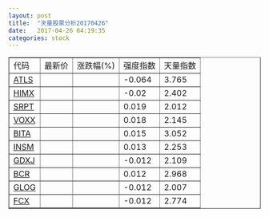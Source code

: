 ```yaml
---
layout: post
title:  "天量股票分析20170426"
date:   2017-04-26 04:19:35
categories: stock
---
```

<script type="text/javascript">
var stockList = []
stockList.push('gb_atls');
stockList.push('gb_himx');
stockList.push('gb_srpt');
stockList.push('gb_voxx');
stockList.push('gb_bita');
stockList.push('gb_insm');
stockList.push('gb_gdxj');
stockList.push('gb_bcr');
stockList.push('gb_glog');
stockList.push('gb_fcx');
</script>

<table border="1">
 <tr>
  <td>代码</td>
  <td>最新价</td>
  <td>涨跌幅(%)</td>
 <td>强度指数</td>
 <td>天量指数</td>
</tr>
  <tr id="atls"><td><a href="http://stock.finance.sina.com.cn/usstock/quotes/ATLS.html" target="_blank">ATLS</a></td><td></td><td></td><td>-0.064</td><td>3.765</td></tr>
  <tr id="himx"><td><a href="http://stock.finance.sina.com.cn/usstock/quotes/HIMX.html" target="_blank">HIMX</a></td><td></td><td></td><td>-0.02</td><td>2.402</td></tr>
  <tr id="srpt"><td><a href="http://stock.finance.sina.com.cn/usstock/quotes/SRPT.html" target="_blank">SRPT</a></td><td></td><td></td><td>0.019</td><td>2.012</td></tr>
  <tr id="voxx"><td><a href="http://stock.finance.sina.com.cn/usstock/quotes/VOXX.html" target="_blank">VOXX</a></td><td></td><td></td><td>0.018</td><td>2.145</td></tr>
  <tr id="bita"><td><a href="http://stock.finance.sina.com.cn/usstock/quotes/BITA.html" target="_blank">BITA</a></td><td></td><td></td><td>0.015</td><td>3.052</td></tr>
  <tr id="insm"><td><a href="http://stock.finance.sina.com.cn/usstock/quotes/INSM.html" target="_blank">INSM</a></td><td></td><td></td><td>0.013</td><td>2.253</td></tr>
  <tr id="gdxj"><td><a href="http://stock.finance.sina.com.cn/usstock/quotes/GDXJ.html" target="_blank">GDXJ</a></td><td></td><td></td><td>-0.012</td><td>2.109</td></tr>
  <tr id="bcr"><td><a href="http://stock.finance.sina.com.cn/usstock/quotes/BCR.html" target="_blank">BCR</a></td><td></td><td></td><td>0.012</td><td>2.968</td></tr>
  <tr id="glog"><td><a href="http://stock.finance.sina.com.cn/usstock/quotes/GLOG.html" target="_blank">GLOG</a></td><td></td><td></td><td>-0.012</td><td>2.007</td></tr>
  <tr id="fcx"><td><a href="http://stock.finance.sina.com.cn/usstock/quotes/FCX.html" target="_blank">FCX</a></td><td></td><td></td><td>-0.012</td><td>2.774</td></tr>
</table>
